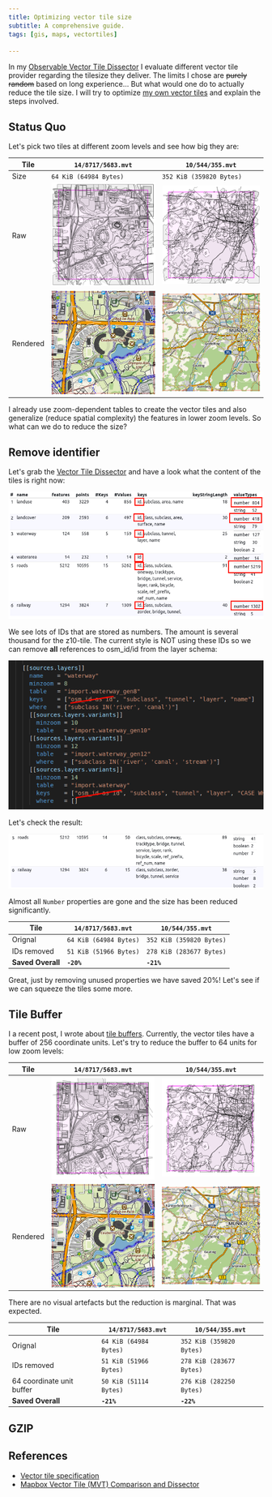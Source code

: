 ```yaml
---
title: Optimizing vector tile size
subtitle: A comprehensive guide.
tags: [gis, maps, vectortiles]

---
```


In my [Observable Vector Tile Dissector](https://observablehq.com/@henrythasler/mapbox-vector-tile-dissector) I evaluate different vector tile provider regarding the tilesize they deliver. The limits I chose are ~~purely random~~ based on long experience... But what would one do to actually reduce the tile size. I will try to optimize [my own vector tiles](https://cyclemap.link) and explain the steps involved.

## Status Quo

Let's pick two tiles at different zoom levels and see how big they are:

Tile | `14/8717/5683.mvt` | `10/544/355.mvt`
---|---|---
Size | `64 KiB (64984 Bytes)` | `352 KiB (359820 Bytes)`
Raw | ![](/img/blog/Selection_171.png) | ![](/img/blog/Selection_173.png)
Rendered | ![](/img/blog/Selection_172.png) | ![](/img/blog/Selection_174.png)

I already use zoom-dependent tables to create the vector tiles and also generalize (reduce spatial complexity) the features in lower zoom levels. So what can we do to reduce the size?

## Remove identifier 

Let's grab the [Vector Tile Dissector](https://observablehq.com/@henrythasler/mapbox-vector-tile-dissector) and have a look what the content of the tiles is right now:

![](/img/blog/Selection_175.png)

We see lots of IDs that are stored as numbers. The amount is several thousand for the z10-tile. The current style is NOT using these IDs so we can remove **all** references to osm_id/id from the layer schema:

![](/img/blog/Selection_177.png)

Let's check the result:

![](/img/blog/Selection_178.png)

Almost all `Number` properties are gone and the size has been reduced significantly.

Tile | `14/8717/5683.mvt` | `10/544/355.mvt`
---|---|---
Orignal | `64 KiB (64984 Bytes)` | `352 KiB (359820 Bytes)`
IDs removed | `51 KiB (51966 Bytes)` | `278 KiB (283677 Bytes)`
**Saved Overall** | **`-20%`** | **`-21%`**

Great, just by removing unused properties we have saved 20%! Let's see if we can squeeze the tiles some more.

## Tile Buffer

I a recent post, I wrote about [tile buffers](https://blog.cyclemap.link/2020-01-25-tilebuffer/). Currently, the vector tiles have a buffer of 256 coordinate units. Let's try to reduce the buffer to 64 units for low zoom levels:

Tile | `14/8717/5683.mvt` | `10/544/355.mvt`
---|---|---
Raw | ![](/img/blog/Selection_179.png) | ![](/img/blog/Selection_180.png)
Rendered | ![](/img/blog/Selection_182.png) | ![](/img/blog/Selection_181.png)

There are no visual artefacts but the reduction is marginal. That was expected.

Tile | `14/8717/5683.mvt` | `10/544/355.mvt`
---|---|---
Orignal | `64 KiB (64984 Bytes)` | `352 KiB (359820 Bytes)`
IDs removed | `51 KiB (51966 Bytes)` | `278 KiB (283677 Bytes)`
64 coordinate unit buffer | `50 KiB (51114 Bytes)` | `276 KiB (282250 Bytes)`
**Saved Overall** | **`-21%`** | **`-22%`**

## GZIP

## References

- [Vector tile specification](https://docs.mapbox.com/vector-tiles/specification/)
- [Mapbox Vector Tile (MVT) Comparison and Dissector](https://observablehq.com/@henrythasler/mapbox-vector-tile-dissector)
